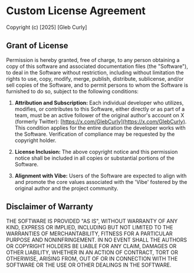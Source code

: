 # Custom License Agreement

Copyright (c) [2025] [Gleb Curly]

## Grant of License

Permission is hereby granted, free of charge, to any person obtaining a copy
of this software and associated documentation files (the "Software"), to deal
in the Software without restriction, including without limitation the rights
to use, copy, modify, merge, publish, distribute, sublicense, and/or sell
copies of the Software, and to permit persons to whom the Software is
furnished to do so, subject to the following conditions:

1.  **Attribution and Subscription:** Each individual developer who utilizes, modifies,
    or contributes to this Software, either directly or as part of a team,
    must be an active follower of the original author's account on X (formerly Twitter):
    [https://x.com/GlebCurly](https://x.com/GlebCurly). This condition applies for the
    entire duration the developer works with the Software. Verification of compliance
    may be requested by the copyright holder.

2.  **License Inclusion:** The above copyright notice and this permission notice
    shall be included in all copies or substantial portions of the Software.

3.  **Alignment with Vibe:** Users of the Software are expected to align with
    and promote the core values associated with the 'Vibe' fostered by the
    original author and the project community.

## Disclaimer of Warranty

THE SOFTWARE IS PROVIDED "AS IS", WITHOUT WARRANTY OF ANY KIND, EXPRESS OR
IMPLIED, INCLUDING BUT NOT LIMITED TO THE WARRANTIES OF MERCHANTABILITY,
FITNESS FOR A PARTICULAR PURPOSE AND NONINFRINGEMENT. IN NO EVENT SHALL THE
AUTHORS OR COPYRIGHT HOLDERS BE LIABLE FOR ANY CLAIM, DAMAGES OR OTHER
LIABILITY, WHETHER IN AN ACTION OF CONTRACT, TORT OR OTHERWISE, ARISING FROM,
OUT OF OR IN CONNECTION WITH THE SOFTWARE OR THE USE OR OTHER DEALINGS IN THE
SOFTWARE. 